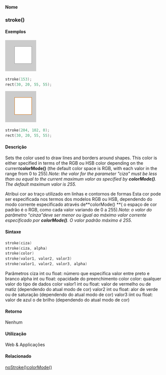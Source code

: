 
#### Nome
### stroke()

#### Exemplos
<img border="0" height="100" src="media/stroke_.gif" width="100"/>

```pde
stroke(153); 
rect(30, 20, 55, 55); 

```
<img border="0" height="100" src="media/stroke_2.gif" width="100"/>

```pde
stroke(204, 102, 0); 
rect(30, 20, 55, 55); 

```

#### Descrição
 Sets the color used to draw lines and borders
around shapes. This color is either specified in terms of the RGB ou
HSB color depending on the current**colorMode()** (the default color space is RGB, with each valor in the range from 0 to 255).<i>Note: the valor for the parameter "ciza" must be less than ou equal to the current maximum valor as specified by **colorMode()**. The default maximum valor is 255.



</i>Atribui cor ao traço utilizado em linhas e contornos de formas Esta cor pode ser
especificada nos termos dos modelos RGB ou HSB, dependendo do modo
corrente especificado através de**colorMode() **( o espaço de cor padrão é o RGB, como cada valor variando de 0 a 255).<span style="font-style: italic;">Nota: o valor do parâmetro "cinza"deve ser menor ou igual ao máximo valor corrente especificado por **colorMode()**. O valor padrão máximo é 255. </span>

#### Sintaxe
```pde
stroke(ciza)
stroke(ciza, alpha)
stroke(color)
stroke(valor1, valor2, valor3)
stroke(valor1, valor2, valor3, alpha)

```
Parâmetros
ciza
int ou float: número que especifica valor entre preto e branco
alpha
int ou float: opacidade do preenchimento
color
color: qualquer valor do tipo de dados color
valor1
int ou float: valor de vermelho ou de matiz  (dependendo do atual modo de cor)
valor2
int ou float: alor de verde ou de saturação (dependendo do atual modo de cor)
valor3
iint ou float: valor de azul o de brilho  (dependendo do atual modo de cor)

#### Retorno

	
Nenhum

#### Utilização

	
Web & Applicações

#### Relacionado
[noStroke()](noStroke_)[colorMode()](colorMode_)
